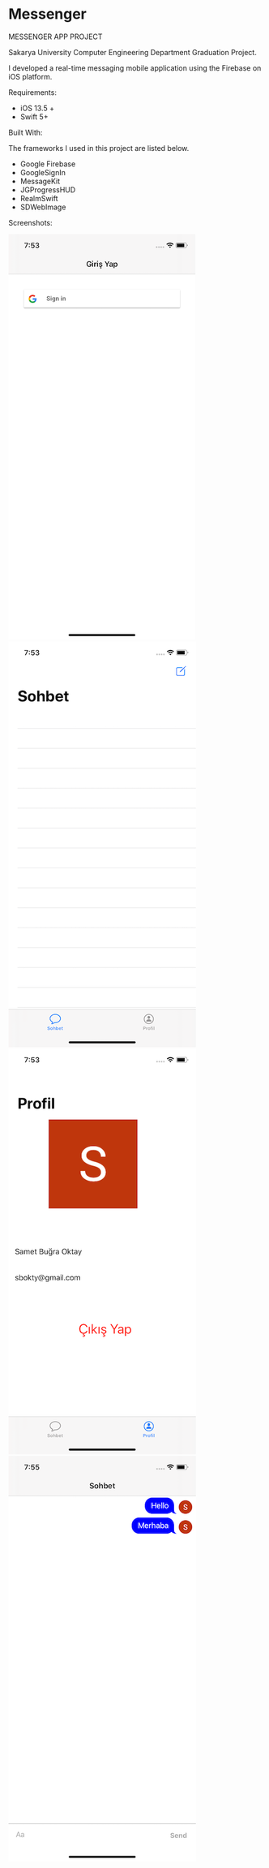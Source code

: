 # Messenger

MESSENGER APP PROJECT

Sakarya University Computer Engineering Department Graduation Project.

I developed a real-time messaging mobile application using the Firebase on iOS platform.

Requirements:

- iOS 13.5 +
- Swift 5+

Built With: 

The frameworks I used in this project are listed below.

- Google Firebase
- GoogleSignIn
- MessageKit
- JGProgressHUD
- RealmSwift
- SDWebImage

Screenshots:

![Screenshot](/images/s1.png)
![Screenshot](/images/s2.png)
![Screenshot](/images/s3.png)
![Screenshot](/images/s4.png)
